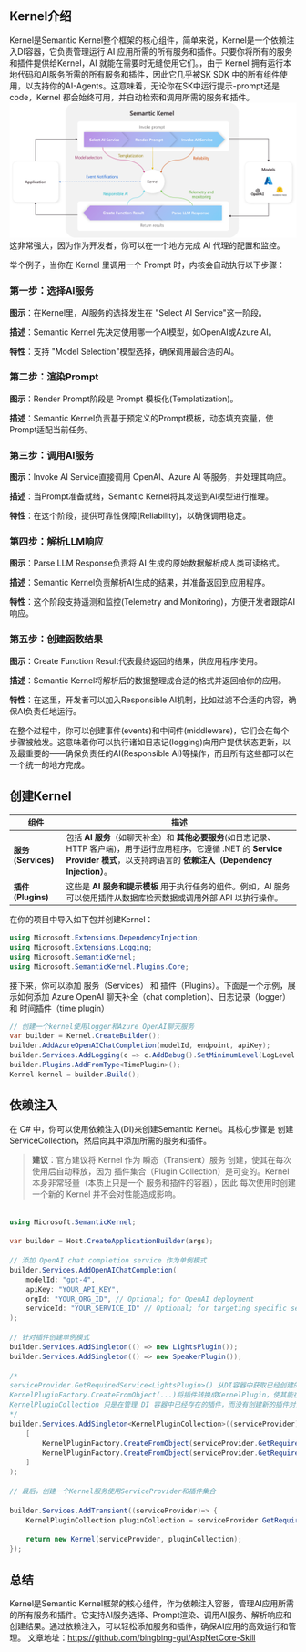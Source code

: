 ## Kernel介绍

Kernel是Semantic Kernel整个框架的核心组件，简单来说，Kernel是一个依赖注入DI容器，它负责管理运行 AI 应用所需的所有服务和插件。只要你将所有的服务和插件提供给Kernel，AI 就能在需要时无缝使用它们。，由于 Kernel 拥有运行本地代码和AI服务所需的所有服务和插件，因此它几乎被SK SDK 中的所有组件使用，以支持你的AI-Agents。这意味着，无论你在SK中运行提示-prompt还是code，Kernel 都会始终可用，并自动检索和调用所需的服务和插件。
![Kernel](/semantic-kernel/materials/the-kernel-is-at-the-center-of-everything.png)  
这非常强大，因为作为开发者，你可以在一个地方完成 AI 代理的配置和监控。

举个例子，当你在 Kernel 里调用一个 Prompt 时，内核会自动执行以下步骤：

### 第一步：选择AI服务

**图示**：在Kernel里，AI服务的选择发生在 "Select AI Service"这一阶段。

**描述**：Semantic Kernel 先决定使用哪一个AI模型，如OpenAI或Azure AI。

**特性**：支持 "Model Selection"模型选择，确保调用最合适的AI。

### 第二步：渲染Prompt

**图示**：Render Prompt阶段是 Prompt 模板化(Templatization)。

**描述**：Semantic Kernel负责基于预定义的Prompt模板，动态填充变量，使Prompt适配当前任务。

### 第三步：调用AI服务

**图示**：Invoke AI Service直接调用 OpenAI、Azure AI 等服务，并处理其响应。

**描述**：当Prompt准备就绪，Semantic Kernel将其发送到AI模型进行推理。

**特性**：在这个阶段，提供可靠性保障(Reliability)，以确保调用稳定。

### 第四步：解析LLM响应

**图示**：Parse LLM Response负责将 AI 生成的原始数据解析成人类可读格式。

**描述**：Semantic Kernel负责解析AI生成的结果，并准备返回到应用程序。

**特性**：这个阶段支持遥测和监控(Telemetry and Monitoring)，方便开发者跟踪AI响应。

### 第五步：创建函数结果

**图示**：Create Function Result代表最终返回的结果，供应用程序使用。

**描述**：Semantic Kernel将解析后的数据整理成合适的格式并返回给你的应用。

**特性**：在这里，开发者可以加入Responsible AI机制，比如过滤不合适的内容，确保AI负责任地运行。

在整个过程中，你可以创建事件(events)和中间件(middleware)，它们会在每个步骤被触发。这意味着你可以执行诸如日志记(logging)向用户提供状态更新，以及最重要的——确保负责任的AI(Responsible AI)等操作，而且所有这些都可以在一个统一的地方完成。

## 创建Kernel

| **组件**   | **描述**  |
|-----------|---------|
| **服务(Services)** | 包括 **AI 服务**（如聊天补全）和 **其他必要服务**(如日志记录、HTTP 客户端)，用于运行应用程序。它遵循 .NET 的 **Service Provider 模式**，以支持跨语言的 **依赖注入（Dependency Injection）**。 |
| **插件(Plugins)** | 这些是 **AI 服务和提示模板** 用于执行任务的组件。例如，AI 服务可以使用插件从数据库检索数据或调用外部 API 以执行操作。 |

在你的项目中导入如下包并创建Kernel：

```csharp
using Microsoft.Extensions.DependencyInjection;
using Microsoft.Extensions.Logging;
using Microsoft.SemanticKernel;
using Microsoft.SemanticKernel.Plugins.Core;
```

接下来，你可以添加 服务（Services） 和 插件（Plugins）。下面是一个示例，展示如何添加 Azure OpenAI 聊天补全（chat completion）、日志记录（logger） 和 时间插件（time plugin）

```csharp
// 创建一个kernel使用logger和Azure OpenAI聊天服务
var builder = Kernel.CreateBuilder();
builder.AddAzureOpenAIChatCompletion(modelId, endpoint, apiKey);
builder.Services.AddLogging(c => c.AddDebug().SetMinimumLevel(LogLevel.Trace));
builder.Plugins.AddFromType<TimePlugin>();
Kernel kernel = builder.Build();
```

## 依赖注入

在 C# 中，你可以使用依赖注入(DI)来创建Semantic Kernel。其核心步骤是 创建 ServiceCollection，然后向其中添加所需的服务和插件。
> **建议**：官方建议将 Kernel 作为 瞬态（Transient）服务 创建，使其在每次使用后自动释放，因为 插件集合（Plugin Collection）是可变的。Kernel 本身非常轻量（本质上只是一个 服务和插件的容器），因此 每次使用时创建一个新的 Kernel 并不会对性能造成影响。

```csharp

using Microsoft.SemanticKernel;

var builder = Host.CreateApplicationBuilder(args);

// 添加 OpenAI chat completion service 作为单例模式
builder.Services.AddOpenAIChatCompletion(
    modelId: "gpt-4",
    apiKey: "YOUR_API_KEY",
    orgId: "YOUR_ORG_ID", // Optional; for OpenAI deployment
    serviceId: "YOUR_SERVICE_ID" // Optional; for targeting specific services within Semantic Kernel
);

// 针对插件创建单例模式
builder.Services.AddSingleton(() => new LightsPlugin());
builder.Services.AddSingleton(() => new SpeakerPlugin());

/*
serviceProvider.GetRequiredService<LightsPlugin>() 从DI容器中获取已经创建的LightsPlugin实例。
KernelPluginFactory.CreateFromObject(...)将插件转换成KernelPlugin，使其能在 KernelPluginCollection 中使用。
KernelPluginCollection 只是在管理 DI 容器中已经存在的插件，而没有创建新的插件对象
*/
builder.Services.AddSingleton<KernelPluginCollection>((serviceProvider) => 
    [
        KernelPluginFactory.CreateFromObject(serviceProvider.GetRequiredService<LightsPlugin>()),
        KernelPluginFactory.CreateFromObject(serviceProvider.GetRequiredService<SpeakerPlugin>())
    ]
);

// 最后，创建一个Kernel服务使用ServiceProvider和插件集合

builder.Services.AddTransient((serviceProvider)=> {
    KernelPluginCollection pluginCollection = serviceProvider.GetRequiredService<KernelPluginCollection>();

    return new Kernel(serviceProvider, pluginCollection);
});

```
## 总结 

Kernel是Semantic Kernel框架的核心组件，作为依赖注入容器，管理AI应用所需的所有服务和插件。它支持AI服务选择、Prompt渲染、调用AI服务、解析响应和创建结果。通过依赖注入，可以轻松添加服务和插件，确保AI应用的高效运行和管理。
文章地址：https://github.com/bingbing-gui/AspNetCore-Skill
